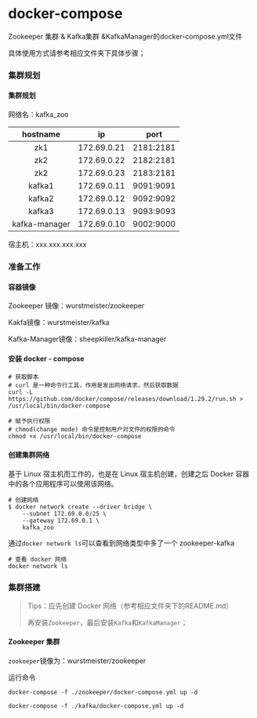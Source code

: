 # docker-compose
Zookeeper 集群 & Kafka集群 &KafkaManager的docker-compose.yml文件

具体使用方式请参考相应文件夹下具体步骤；

### 集群规划

#### 集群规划

网络名：kafka_zoo 

|   hostname    |     ip      |   port    |
| :-----------: | :---------: | :-------: |
|      zk1      | 172.69.0.21 | 2181:2181 |
|      zk2      | 172.69.0.22 | 2182:2181 |
|      zk2      | 172.69.0.23 | 2183:2181 |
|    kafka1     | 172.69.0.11 | 9091:9091 |
|    kafka2     | 172.69.0.12 | 9092:9092 |
|    kafka3     | 172.69.0.13 | 9093:9093 |
| kafka-manager | 172.69.0.10 | 9002:9000 |

宿主机：xxx.xxx.xxx.xxx

### 准备工作

#### 容器镜像

Zookeeper 镜像：wurstmeister/zookeeper

Kakfa镜像：wurstmeister/kafka

Kafka-Manager镜像：sheepkiller/kafka-manager

#### 安装 docker - compose

```shell
# 获取脚本
# curl 是一种命令行工具，作用是发出网络请求，然后获取数据
curl -L https://github.com/docker/compose/releases/download/1.29.2/run.sh > /usr/local/bin/docker-compose

# 赋予执行权限
# chmod(change mode) 命令是控制用户对文件的权限的命令
chmod +x /usr/local/bin/docker-compose
```

#### 创建集群网络

基于 Linux 宿主机而工作的，也是在 Linux 宿主机创建，创建之后 Docker 容器中的各个应用程序可以使用该网络。

```shell
# 创建网络
$ docker network create --driver bridge \
    --subnet 172.69.0.0/25 \
    --gateway 172.69.0.1 \
    kafka_zoo
```

通过`docker network ls`可以查看到网络类型中多了一个 zookeeper-kafka

```shell
# 查看 docker 网络
docker network ls
```





### 集群搭建

> Tips：应先创建 Docker 网络（参考相应文件夹下的README.md）
>
> 再安装`Zookeeper`，最后安装`Kafka`和`KafkaManager`；

#### Zookeeper 集群

`zookeeper`镜像为：wurstmeister/zookeeper

运行命令

```shell
docker-compose -f ./zookeeper/docker-compose.yml up -d

docker-compose -f ./kafka/docker-compose.yml up -d
```

